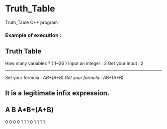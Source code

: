 # Truth_Table
Truth_Table C++ program


### Example of execution :

Truth Table
----------------------
How many variables ? ( 1~26 )
Input an integer : 2
Get your input : 2


-------------------------------
Set your formula : A*B+(A+B)
Get your formula : A*B+(A+B)

It is a legitimate infix expression.
----------------------------
A  B    A*B+(A+B)
----------------------------------------
0  0            0
0  1            1
1  0            1
1  1            1
